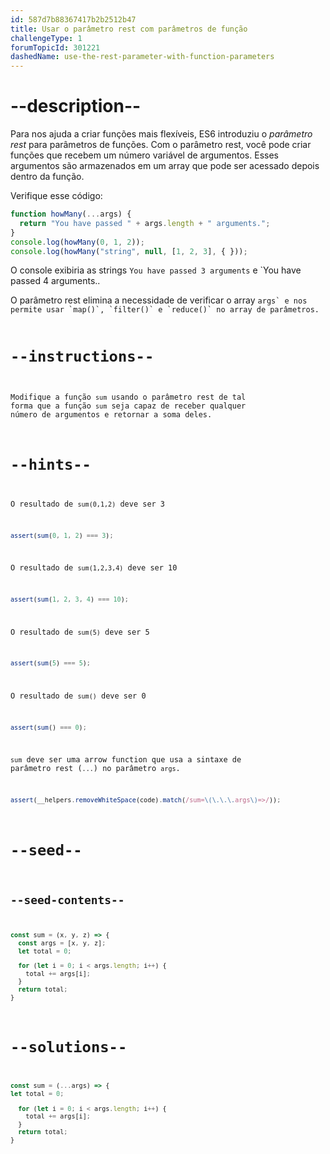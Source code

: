 ```yaml
---
id: 587d7b88367417b2b2512b47
title: Usar o parâmetro rest com parâmetros de função
challengeType: 1
forumTopicId: 301221
dashedName: use-the-rest-parameter-with-function-parameters
---
```


# --description--

Para nos ajuda a criar funções mais flexíveis, ES6 introduziu o <dfn>parâmetro rest</dfn> para parâmetros de funções. Com o parâmetro rest, você pode criar funções que recebem um número variável de argumentos. Esses argumentos são armazenados em um array que pode ser acessado depois dentro da função.

Verifique esse código:

```js
function howMany(...args) {
  return "You have passed " + args.length + " arguments.";
}
console.log(howMany(0, 1, 2));
console.log(howMany("string", null, [1, 2, 3], { }));
```

O console exibiria as strings `You have passed 3 arguments` e `You have passed 4 arguments.</codde>.</p>

<p spaces-before="0">O parâmetro rest elimina a necessidade de verificar o array <code>args` e nos permite usar `map()`, `filter()` e `reduce()` no array de parâmetros.

# --instructions--

Modifique a função `sum` usando o parâmetro rest de tal forma que a função `sum` seja capaz de receber qualquer número de argumentos e retornar a soma deles.

# --hints--

O resultado de `sum(0,1,2)` deve ser 3

```js
assert(sum(0, 1, 2) === 3);
```

O resultado de `sum(1,2,3,4)` deve ser 10

```js
assert(sum(1, 2, 3, 4) === 10);
```

O resultado de `sum(5)` deve ser 5

```js
assert(sum(5) === 5);
```

O resultado de `sum()` deve ser 0

```js
assert(sum() === 0);
```

`sum` deve ser uma arrow function que usa a sintaxe de parâmetro rest (`...`) no parâmetro `args`.

```js
assert(__helpers.removeWhiteSpace(code).match(/sum=\(\.\.\.args\)=>/));
```

# --seed--

## --seed-contents--

```js
const sum = (x, y, z) => {
  const args = [x, y, z];
  let total = 0;

  for (let i = 0; i < args.length; i++) {
    total += args[i];
  }
  return total;
}
```

# --solutions--

```js
const sum = (...args) => {
let total = 0;

  for (let i = 0; i < args.length; i++) {
    total += args[i];
  }
  return total;
}
```

